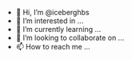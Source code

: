 - 👋 Hi, I’m @iceberghbs
- 👀 I’m interested in ...
- 🌱 I’m currently learning ...
- 💞️ I’m looking to collaborate on ...
- 📫 How to reach me ...

<!---
iceberghbs/iceberghbs is a ✨ special ✨ repository because its `README.md` (this file) appears on your GitHub profile.
You can click the Preview link to take a look at your changes.
--->
